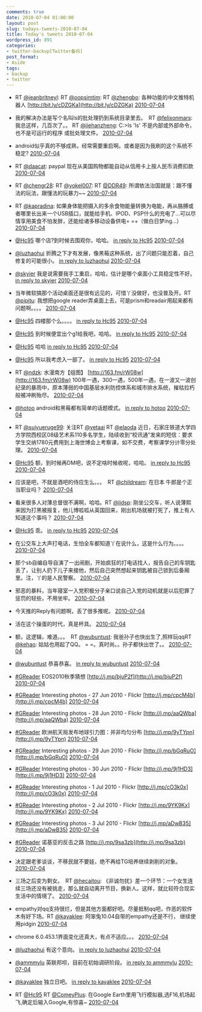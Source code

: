 ```yaml
---
comments: true
date: 2010-07-04 01:00:00
layout: post
slug: todays-tweets-2010-07-04
title: Today's tweets 2010-07-04
wordpress_id: 891
categories:
- twitter-backup[Twitter备份]
post_format:
- Aside
tags:
- backup
- twitter
---
```





  * RT [@jeanbritneyl](http://twitter.com/jeanbritneyl): RT [@oopsimtim](http://twitter.com/oopsimtim): RT [@zhengbo](http://twitter.com/zhengbo): 各种功能的中文推特机器人 [http://bit.ly/cDZGKa](http://bit.ly/cDZGKa) [2010-07-04](http://twitter.com/gfrog/statuses/17677928286)





  * 我的解决办法是写个名叫ls的批处理扔到系统目录里去。　RT [@felixonmars](http://twitter.com/felixonmars): 我总这样，几百次了。。 RT [@jiehanzheng](http://twitter.com/jiehanzheng): C:>ls
'ls' 不是内部或外部命令，也不是可运行的程序
或批处理文件。 [2010-07-04](http://twitter.com/gfrog/statuses/17678096242)





  * android似乎真的不够成熟，经常需要重启啊。或者是因为我刷的这个系统不稳定? [2010-07-04](http://twitter.com/gfrog/statuses/17690042655)





  * RT [@daacat](http://twitter.com/daacat): paypal 现在从美国购物都能自动从信用卡上按人民币消费扣款 [2010-07-04](http://twitter.com/gfrog/statuses/17690372772)





  * RT [@chengr28](http://twitter.com/chengr28): RT [@yokel007](http://twitter.com/yokel007): RT [@DDR49](http://twitter.com/DDR49): 所谓依法治国就是：跟不懂法的玩法，跟懂法的玩暴力~~ [2010-07-04](http://twitter.com/gfrog/statuses/17690380087)





  * RT [@kapradina](http://twitter.com/kapradina): 如果身体能把摄入的多余食物能量转换为电能，再从胳膊或者哪里长出来一个USB插口，就能给手机、IPOD、PSP什么的充电了…可以尽情享用美食不怕发胖，还能给诸多移动设备供电= =+（做白日梦ing…） [2010-07-04](http://twitter.com/gfrog/statuses/17690578995)





  * [@Hc95](http://twitter.com/Hc95) 哪个店?到时候去围观你，哈哈。 [in reply to Hc95](http://twitter.com/Hc95/statuses/17692163395) [2010-07-04](http://twitter.com/gfrog/statuses/17693332411)





  * [@luzhaohui](http://twitter.com/luzhaohui) 折腾之下才有发展，像黑莓这种系统，出了问题只能忍着，自己修复的可能很小。 [in reply to luzhaohui](http://twitter.com/luzhaohui/statuses/17692605063) [2010-07-04](http://twitter.com/gfrog/statuses/17693559086)





  * [@skyier](http://twitter.com/skyier) 我是说需要我手工重启，哈哈，估计是哪个桌面小工具稳定性不好。 [in reply to skyier](http://twitter.com/skyier/statuses/17693009502) [2010-07-04](http://twitter.com/gfrog/statuses/17693633609)





  * 当年微软搞那个活动桌面还是很有远见的，可惜丫没做好，也没普及开。RT [@pipitu](http://twitter.com/pipitu): 我想把google reader弄桌面上去，可是prism和readair用起来都有问题啊。。。。 [2010-07-04](http://twitter.com/gfrog/statuses/17693703091)





  * [@Hc95](http://twitter.com/Hc95) 四楼那个么。。。。 [in reply to Hc95](http://twitter.com/Hc95/statuses/17693556626) [2010-07-04](http://twitter.com/gfrog/statuses/17693754857)





  * [@Hc95](http://twitter.com/Hc95) 到时候便宜出个g1给我吧，哈哈。 [in reply to Hc95](http://twitter.com/Hc95/statuses/17693671695) [2010-07-04](http://twitter.com/gfrog/statuses/17693829702)





  * [@Hc95](http://twitter.com/Hc95) 哈哈 [in reply to Hc95](http://twitter.com/Hc95/statuses/17693934728) [2010-07-04](http://twitter.com/gfrog/statuses/17694199475)





  * [@Hc95](http://twitter.com/Hc95) 所以我考虑入一部了。 [in reply to Hc95](http://twitter.com/Hc95/statuses/17694274317) [2010-07-04](http://twitter.com/gfrog/statuses/17694738987)





  * RT [@ndzk](http://twitter.com/ndzk): 水漫南方【组图】  [http://163.fm/rW08w](http://163.fm/rW08w) 100年一遇，300一遇，500年一遇，在一波又一波创纪录的暴雨中，原本薄弱的中国基层水利防控体系和城市排水系统，摧枯拉朽般被冲刷殆尽。 [2010-07-04](http://twitter.com/gfrog/statuses/17694784303)





  * [@hotoo](http://twitter.com/hotoo) android和黑莓都有简单的话题模式。 [in reply to hotoo](http://twitter.com/hotoo/statuses/17694514809) [2010-07-04](http://twitter.com/gfrog/statuses/17694884794)





  * RT [@suiyueruge99](http://twitter.com/suiyueruge99): 关注RT [@yetaai](http://twitter.com/yetaai) RT [@elaoda](http://twitter.com/elaoda) 近日，石家庄铁道大学四方学院西校区08级艺术系110多名学生，陆续收到“校讯通”发来的短信：要求学生交纳1780元费用到上海世博会上考察课，如不交费，考察课学分计零分处理。 [2010-07-04](http://twitter.com/gfrog/statuses/17694952883)





  * [@Hc95](http://twitter.com/Hc95) 额，到时候再DM吧，说不定啥时候收呢，哈哈。 [in reply to Hc95](http://twitter.com/Hc95/statuses/17697023489) [2010-07-04](http://twitter.com/gfrog/statuses/17702119678)





  * 应该是吧，不就是酒吧的侍应生么。。。　RT [@childream](http://twitter.com/childream): 在日本 牛郎是个正当职业吗？ [2010-07-04](http://twitter.com/gfrog/statuses/17702169763)





  * 看来很多人对薄总督很不满啊，哈哈。RT [@lidsp](http://twitter.com/lidsp): 刚坐公交车，听人说薄熙来因为打黑被报复，他儿博呱呱从英国回来，刚出机场就被打死了，推上有人知道这个事吗？ [2010-07-04](http://twitter.com/gfrog/statuses/17702283918)





  * [@Hc95](http://twitter.com/Hc95) 乖。 [in reply to Hc95](http://twitter.com/Hc95/statuses/17702306073) [2010-07-04](http://twitter.com/gfrog/statuses/17702473612)





  * 在公交车上大声打电话，生怕全车都知道丫在说什么，这是什么行为。。。。 [2010-07-04](http://twitter.com/gfrog/statuses/17704461613)





  * 那个sb自编自导自演了一出闹剧，开始疯狂的打电话找人，报告自己的车钥匙丢了，让别人扔下儿子来接他，然后自己突然想起来钥匙被自己锁到后备厢里。注，丫的是人民警察。 [2010-07-04](http://twitter.com/gfrog/statuses/17705059379)





  * 邪恶的暴料，当年寝室一入党积极分子亲口说自己入党的动机就是以后犯罪了惩罚的轻些，不用坐牢。 [2010-07-04](http://twitter.com/gfrog/statuses/17705265984)





  * 今天推的Reply有问题啊，丢了很多推呢。 [2010-07-04](http://twitter.com/gfrog/statuses/17705661960)





  * 活在这个操蛋的时代，真是杯具。 [2010-07-04](http://twitter.com/gfrog/statuses/17713475865)





  * 额，这逻辑，难道。。。　RT [@wubuntust](http://twitter.com/wubuntust): 我爸孙子也快出生了,照样玩qqRT [@kehao](http://twitter.com/kehao): 姑姑也用起了QQ。 = =。真时尚。。孙子都快出世了。。 [2010-07-04](http://twitter.com/gfrog/statuses/17714058918)





  * [@wubuntust](http://twitter.com/wubuntust) 恭喜恭喜。 [in reply to wubuntust](http://twitter.com/wubuntust/statuses/17714202613) [2010-07-04](http://twitter.com/gfrog/statuses/17714272358)





  * [#GReader](http://search.twitter.com/search?q=%23GReader) EOS2010秋季猜想 [http://j.mp/bjuP2f](http://j.mp/bjuP2f) [2010-07-04](http://twitter.com/gfrog/statuses/17716222237)





  * [#GReader](http://search.twitter.com/search?q=%23GReader) Interesting photos - 27 Jun 2010 - Flickr [http://j.mp/cpcM4b](http://j.mp/cpcM4b) [2010-07-04](http://twitter.com/gfrog/statuses/17716269824)





  * [#GReader](http://search.twitter.com/search?q=%23GReader) Interesting photos - 28 Jun 2010 - Flickr [http://j.mp/aaQWba](http://j.mp/aaQWba) [2010-07-04](http://twitter.com/gfrog/statuses/17716285175)





  * [#GReader](http://search.twitter.com/search?q=%23GReader) 欧洲航天局发布地球引力图：并非均匀分布 [http://j.mp/9yTYpn](http://j.mp/9yTYpn) [2010-07-04](http://twitter.com/gfrog/statuses/17716404624)





  * [#GReader](http://search.twitter.com/search?q=%23GReader) Interesting photos - 29 Jun 2010 - Flickr [http://j.mp/bGqRuO](http://j.mp/bGqRuO) [2010-07-04](http://twitter.com/gfrog/statuses/17716531745)





  * [#GReader](http://search.twitter.com/search?q=%23GReader) Interesting photos - 30 Jun 2010 - Flickr [http://j.mp/9j1HD3](http://j.mp/9j1HD3) [2010-07-04](http://twitter.com/gfrog/statuses/17716534555)





  * [#GReader](http://search.twitter.com/search?q=%23GReader) Interesting photos -  1 Jul 2010 - Flickr [http://j.mp/cO3k0x](http://j.mp/cO3k0x) [2010-07-04](http://twitter.com/gfrog/statuses/17716535581)





  * [#GReader](http://search.twitter.com/search?q=%23GReader) Interesting photos -  2 Jul 2010 - Flickr [http://j.mp/9YK9Kx](http://j.mp/9YK9Kx) [2010-07-04](http://twitter.com/gfrog/statuses/17716662462)





  * [#GReader](http://search.twitter.com/search?q=%23GReader) Interesting photos -  3 Jul 2010 - Flickr [http://j.mp/aDwB35](http://j.mp/aDwB35) [2010-07-04](http://twitter.com/gfrog/statuses/17716664233)





  * [#GReader](http://search.twitter.com/search?q=%23GReader) 诺基亚的反击之路 [http://j.mp/9sa3zb](http://j.mp/9sa3zb) [2010-07-04](http://twitter.com/gfrog/statuses/17716922170)





  * 决定跟老爹谈谈，不移民就不要娃，绝不再给TG培养继续剥削的对象。 [2010-07-04](http://twitter.com/gfrog/statuses/17722838338)





  * 三场之后变为剩女。　RT [@hecaitou](http://twitter.com/hecaitou): 《非诚勿扰》差一个环节：一个女生连续三场还没有被挑走，那么就自动离开节目，换新人。这样，就比较符合现实生活中的情境了。 [2010-07-04](http://twitter.com/gfrog/statuses/17723132107)





  * empathy对qq支持很烂，但是其他方面都好吧。尽量抵制qq吧，作恶的软件木有好下场。RT [@kayaklee](http://twitter.com/kayaklee): 阿笨兔10.04自带的empathy还是不行， 继续使用pidgin [2010-07-04](http://twitter.com/gfrog/statuses/17723348849)





  * chrome 6.0.453.1界面变化还真大，有点不适应。。。 [2010-07-04](http://twitter.com/gfrog/statuses/17723916066)





  * [@luzhaohui](http://twitter.com/luzhaohui) 有这个意向。 [in reply to luzhaohui](http://twitter.com/luzhaohui/statuses/17723830144) [2010-07-04](http://twitter.com/gfrog/statuses/17723934705)





  * [@ammmylu](http://twitter.com/ammmylu) 英联邦呗，目前在初始调研阶段。 [in reply to ammmylu](http://twitter.com/ammmylu/statuses/17724087815) [2010-07-04](http://twitter.com/gfrog/statuses/17724300439)





  * [@kayaklee](http://twitter.com/kayaklee) 独立日吧。 [in reply to kayaklee](http://twitter.com/kayaklee/statuses/17724797841) [2010-07-04](http://twitter.com/gfrog/statuses/17725008742)





  * RT [@Hc95](http://twitter.com/Hc95) RT [@ComeyPlus](http://twitter.com/ComeyPlus): 在Google Earth里用飞行模拟器,选F16,机场起飞,确定后输入Google,有惊喜~ [2010-07-04](http://twitter.com/gfrog/statuses/17728898212)




